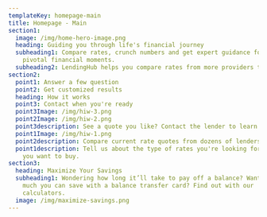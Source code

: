 ```yaml
---
templateKey: homepage-main
title: Homepage - Main
section1:
  image: /img/home-hero-image.png
  heading: Guiding you through life's financial journey
  subheading1: Compare rates, crunch numbers and get expert guidance for life's
    pivotal financial moments.
  subheading2: LendingHub helps you compare rates from more providers than anyone else
section2:
  point1: Answer a few question
  point2: Get customized results
  heading: How it works
  point3: Contact when you're ready
  point3Image: /img/hiw-3.png
  point2Image: /img/hiw-2.png
  point3description: See a quote you like? Contact the lender to learn more and lock in your rate.
  point1Image: /img/hiw-1.png
  point2description: Compare current rate quotes from dozens of lenders, all in one place.
  point1description: Tell us about the type of rates you're looking for & the home
    you want to buy.
section3:
  heading: Maximize Your Savings
  subheading1: Wondering how long it’ll take to pay off a balance? Want to see how
    much you can save with a balance transfer card? Find out with our
    calculators.
  image: /img/maximize-savings.png
---
```

